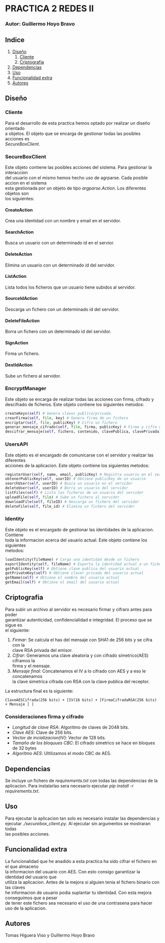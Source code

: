 # PRACTICA 2 REDES II
### Autor: Guillermo Hoyo Bravo

## Indice 
1. [Diseño](#diseno)
    1. [Cliente](#cliente)
    2. [Criptografia](#criptografia)
2. [Dependencias](#dependencias)
3. [Uso](#uso)
4. [Funcionalidad extra](#extra)
5. [Autores](#autores)


## Diseño <a name="diseno"></a>
### Cliente <a name="cliente"></a>
Para el desarrollo de esta practica hemos optado por realizar un diseño orientado \
a objetos. El objeto que se encarga de gestionar todas las posibles acciones es \
*SecureBoxClient*.

### SecureBoxClient
Este objeto contiene las posibles acciones del sistema. Para gestionar la interaccion \
del usuario con el mismo hemos hecho uso de agrparse. Cada posible accion en el sistema \
esta gestionada por un objeto de tipo *argparse.Action*. Los diferentes objetos son \
los siguientes:

#### CreateAction
Crea una identidad con un nombre y email en el servidor.

#### SearchAction
Busca un usuario con un determinado id en el servior.

#### DeleteAction
Elimina un usuario con un determinado id del servidor.

#### ListAction
Lista todos los ficheros que un usuario tiene subidos al servidor.

#### SourceIdAction
Descarga un fichero con un determinado id del servidor.

#### DeleteFileAction
Borra un fichero con un determinado id del servidor.

#### SignAction
Firma un fichero.

#### DestIdAction
Sube un fichero al servidor.

### EncryptManager
Este objeto se encarga de realizar todas las acciones con firma, cifrado y \
descifrado de ficheros. Este objeto contiene los siguientes metodos:
```python
createKeys(self) # Genera claves publico/privada.
crearFirma(self, file, key) # Genera firma de un fichero
encriptar(self, file, publicKey) # Cifra un fichero
generar_mensaje_cifrado(self, file, firma, publicKey) # Firma y cifra un fichero
descifrar_mensaje(self, fichero, contenido, clavePublica, clavePrivada) # Descifra
```

### UsersAPI
Este objeto es el encargado de comunicarse con el servidor y realizar las diferentes \
acciones de la aplicacion. Este objeto contiene los siguientes metodos:
```python
registerUser(self, name, email, publicKey) # Registra usuario en el servidor
obtenerPublicKey(self, userID) # Obtiene publicKey de un usuario
searchUser(self, userID) # Busca un usuario en el servidor
deleteUser(self, userID) # Borra un usuario del servidor
listFiles(self) # Lista los ficheros de un usuario del servidor
uploadFile(self, file) # Sube un fichero al servidor
downloadFile(self, fileID) # Descarga un fichero del servidor
deleteFile(self, file_id) # Elimina un fichero del servidor
```

### Identity
Este objeto es el encargado de gestionar las identidades de la aplicacion. Contiene \
toda la informacion acerca del usuario actual. Este objeto contiene los siguientes \
metodos:
```python
loadIdentity(fileName) # Carga una identidad desde un fichero
exportIdentity(self, fileName) # Exporta la identidad actual a un fichero
getPublicKey(self) # Obtiene clave publica del usuario actual
getPrivateKey(self) # Obtiene claver privada del usuario actual
getName(self) # Obtiene el nombre del usuario actual
getEmail(self) # Obtiene el email del usuario actual
```

## Criptografia <a name="criptografia"></a>
Para subir un archivo al servidor es necesario firmar y cifraro antes para poder \
garantizar autenticidad, confidencialidad e integridad. El proceso que se sigue es \
el siguiente:
1. *Firmar*: Se calcula el has del mensaje con SHA1 de 256 bits y se cifra con la \
clave RSA privada del emisor.
2. *Cifrar*: Generamos una clave aleatoria y con cifrado simetrico(AES) ciframos la \
firma y el mensaje.
3. *Mensaje final*: Concatenamos el IV a lo cifrado con AES y a eso le concatenamos \
la clave simetrica cifrada con RSA con la clave publica del receptor.

La estructura final es la siguiente:
```
ClaveAESCifrada(256 bits) + [IV(16 bits) + [FirmaCifradaRSA(256 bits) + Mensaje ] ]
```

### Consideraciones firma y cifrado
- *Longitud de clave RSA*: Algoritmo de claves de 2048 bits.
- *Clave AES*: Clave de 256 bits.
- *Vector de incializacion(IV)*: Vector de 128 bits.
- *Tamaño de los bloquues CBC*: El cifrado simetrico se hace en bloques de 32 bytes
- *Algoritmo AES*: Ultilizamos el modo CBC de AES.

## Dependencias <a name="dependencias"></a>
Se incluye un fichero de *requirements.txt* con todas las dependencias de la \
aplicacion. Para instalarlas sera necesario ejecutar *pip install -r requirements.txt*.

## Uso <a name="uso"></a>
Para ejecutar la aplicacion tan solo es necesario instalar las dependencias y \
ejecutar *./securebox_client.py*. Al ejecutar sin argumentos se mostraran todas \
las posibles acciones.

## Funcionalidad extra <a name="extra"></a>
La funcionalidad que he anadido a esta practica ha sido cifrar el fichero en el que almaceno \
la informacion del usuario con AES. Con esto consigo garantizar la identidad del usuario que \
utiliza la aplicacion. Antes de la mejora si alguien tenia el fichero binario con las claves \
he informacion de usuario podia suplantar tu identidad. Con esta mejora conseguimos que a pesar \
de tener este fichero sea necesario el uso de una contrasena para hacer uso de la aplicacion.

## Autores <a name="autores"></a>
Tomas Higuera Viso y Guillermo Hoyo Bravo



